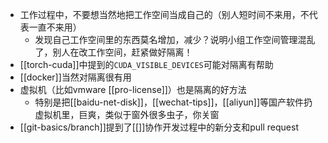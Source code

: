 - 工作过程中，不要想当然地把工作空间当成自己的（别人短时间不来用，不代表一直不来用）
    - 发现自己工作空间里的东西莫名增加，减少？说明小组工作空间管理混乱了，别人在改工作空间，赶紧做好隔离！
- [[torch-cuda]]中提到的`CUDA_VISIBLE_DEVICES`可能对隔离有帮助
- [[docker]]当然对隔离很有用
- 虚拟机（比如vmware [[pro-license]]）也是隔离的好方法
  - 特别是把[[baidu-net-disk]]，[[wechat-tips]]，[[aliyun]]等国产软件扔虚拟机里，巨爽，类似于窗外很多虫子，你关窗
- [[git-basics/branch]]提到了[[]]协作开发过程中的新分支和pull request